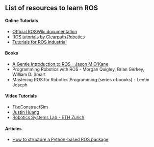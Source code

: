 ## List of resources to learn ROS
#### Online Tutorials
* [Official ROSWiki documentation](http://wiki.ros.org/)
* [ROS tutorials by Clearpath Robotics](http://www.clearpathrobotics.com/assets/guides/kinetic/ros/)
* [Tutorials for ROS Industrial](https://industrial-training-master.readthedocs.io/en/melodic/index.html) 

#### Books
* [A Gentle Introduction to ROS - Jason M O'Kane](https://cse.sc.edu/~jokane/agitr/)
* Programming Robotics with ROS - Morgan Quigley, Brian Gerkey, William D. Smart
* Mastering ROS for Robotics Programming (series of books) - Lentin Joseph

#### Video Tutorials
* [TheConstructSim](https://www.youtube.com/watch?v=DBFYZRMLr70&list=PLK0b4e05LnzZWg_7QrIQWyvSPX2WN2ncc)
* [Justin Huang](https://www.youtube.com/watch?v=9U6GDonGFHw&list=PLJNGprAk4DF5PY0kB866fEZfz6zMLJTF8)
* [Robotics Systems Lab - ETH Zurich](https://www.youtube.com/watch?v=0BxVPCInS3M&list=PLE-BQwvVGf8HOvwXPgtDfWoxd4Cc6ghiP)

#### Articles
* [How to structure a Python-based ROS package](http://www.artificialhumancompanions.com/structure-python-based-ros-package/)
